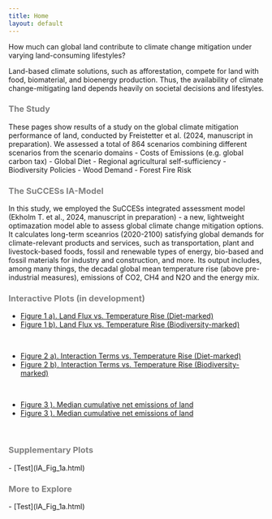 ```yaml
---
title: Home
layout: default
---
```


How much can global land contribute to climate change mitigation under varying land-consuming lifestyles?

Land-based climate solutions, such as afforestation, compete for land with food, biomaterial, and bioenergy production. Thus, the availability of climate change-mitigating land depends heavily on societal decisions and lifestyles.


<h3 style="color: #808080;">The Study</h3>
These pages show results of a study on the global climate mitigation performance of land, conducted by Freistetter et al. (2024, manuscript in preparation). We assessed a total of 864 scenarios combining different scenarios from the scenario domains 
- Costs of Emissions (e.g. global carbon tax)
- Global Diet
- Regional agricultural self-sufficiency
- Biodiversity Policies
- Wood Demand
- Forest Fire Risk
  


<h3 style="color: #808080;">The SuCCESs IA-Model</h3>
In this study, we employed the SuCCESs integrated assessment model (Ekholm T. et al., 2024, manuscript in preparation) - a new, lightweight optimazation model able to assess global climate change mitigation options. It calculates long-term sceanrios (2020-2100) satisfying global demands for climate-relevant products and services, such as transportation, plant and livestock-based foods, fossil and renewable types of energy, bio-based and fossil materials for industry and construction, and more. Its output includes, among many things, the decadal global mean temperature rise (above pre-industrial measures), emissions of CO2, CH4 and N2O and the energy mix.





<br>
<h3 style="color: #808080;">Interactive Plots (in development)</h3>

- [Figure 1 a). Land Flux vs. Temperature Rise (Diet-marked)](IA_Fig_1a.html)
- [Figure 1 b). Land Flux vs. Temperature Rise (Biodiversity-marked)](IA_Fig_1b.html)
<br>

- [Figure 2 a). Interaction Terms vs. Temperature Rise (Diet-marked)](IA_Fig_2a.html)
- [Figure 2 b). Interaction Terms vs. Temperature Rise (Biodiversity-marked)](IA_Fig_2b.html)
<br>

- [Figure 3  ). Median cumulative net emissions of land](IA_Fig_3.html)
- [Figure 3  ). Median cumulative net emissions of land](IA_Fig_3.html)

<br>
<h3 style="color: #808080;">Supplementary Plots</h3>
- [Test](IA_Fig_1a.html)


<br>
<h3 style="color: #808080;">More to Explore</h3>
- [Test](IA_Fig_1a.html)


